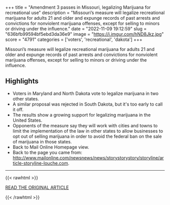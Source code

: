 +++
title = "Amendment 3 passes in Missouri, legalizing Marijuana for recreational use"
description = "Missouri’s measure will legalize recreational marijuana for adults 21 and older and expunge records of past arrests and convictions for nonviolent marijuana offenses, except for selling to minors or driving under the influence."
date = "2022-11-09 19:12:59"
slug = "636bfb99594bf5ebd3da36e9"
image = "https://i.imgur.com/hND8Jkz.jpg"
score = "4791"
categories = ['voters', 'recreational', 'dakota']
+++

Missouri’s measure will legalize recreational marijuana for adults 21 and older and expunge records of past arrests and convictions for nonviolent marijuana offenses, except for selling to minors or driving under the influence.

## Highlights

- Voters in Maryland and North Dakota vote to legalize marijuana in two other states.
- A similar proposal was rejected in South Dakota, but it's too early to call it off.
- The results show a growing support for legalizing marijuana in the United States.
- Opponents of the measure say they will work with cities and towns to limit the implementation of the law in other states to allow businesses to opt out of selling marijuana in order to avoid the federal ban on the sale of marijuana in those states.
- Back to Mail Online Homepage view.
- Back to the page you came from: http://www.mailonline.com/newsnews/news/storystorystory/storyline/article-storyline-louche.com.

---

{{< rawhtml >}}
  <p class="article-category">
    <a target="_blank" href="https://www.ky3.com/2022/11/09/voters-approve-recreational-marijuana-missouri/">READ THE ORIGINAL ARTICLE</a>
  </p>
{{< /rawhtml >}}
